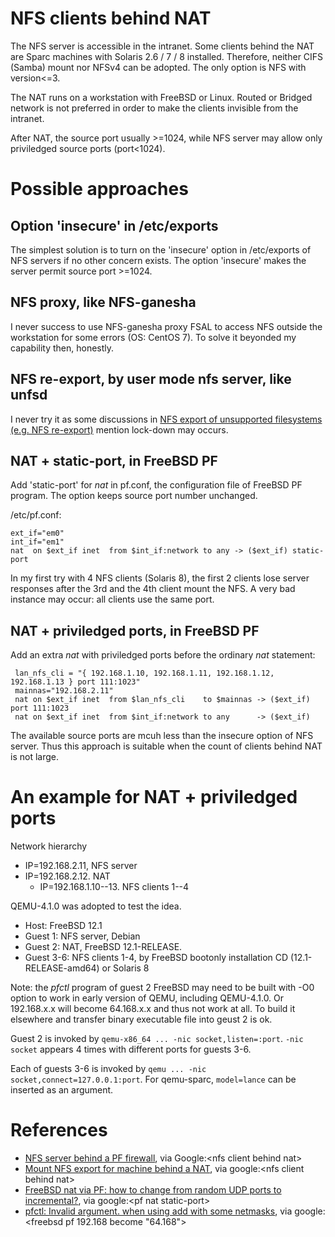 # NFS clients behind NAT

The NFS server is accessible in the intranet. Some clients behind the NAT are Sparc machines with Solaris 2.6 / 7 / 8 installed. Therefore, neither CIFS (Samba) mount nor NFSv4 can be adopted. The only option is NFS with version<=3.

The NAT runs on a workstation with FreeBSD or Linux. Routed or Bridged network is not preferred in order to make the clients invisible from the intranet.

After NAT, the source port usually >=1024, while NFS server may allow only priviledged source ports (port<1024).


# Possible approaches

## Option 'insecure' in /etc/exports
The simplest solution is to turn on the 'insecure' option in /etc/exports of NFS servers if no other concern exists. The option 'insecure' makes the server permit source port >=1024.


## NFS proxy, like NFS-ganesha
I never success to use NFS-ganesha proxy FSAL to access NFS outside the workstation for some errors (OS: CentOS 7). To solve it beyonded my capability then, honestly.


## NFS re-export, by user mode nfs server, like unfsd
I never try it as some discussions in [NFS export of unsupported filesystems (e.g. NFS re-export)](https://groups.google.com/forum/#!topic/alt.os.linux/oXW6JjIcqAw) mention lock-down may occurs.


## NAT + static-port, in FreeBSD PF
Add 'static-port' for *nat* in pf.conf, the configuration file of FreeBSD PF program. The option keeps source port number unchanged.

/etc/pf.conf:

	ext_if="em0"
	int_if="em1"
	nat  on $ext_if inet  from $int_if:network to any -> ($ext_if) static-port

In my first try with 4 NFS clients (Solaris 8), the first 2 clients lose server responses after the 3rd and the 4th client mount the NFS.
A very bad instance may occur: all clients use the same port.


## NAT + priviledged ports, in FreeBSD PF
Add an extra *nat* with priviledged ports before the ordinary *nat* statement:

	 lan_nfs_cli = "{ 192.168.1.10, 192.168.1.11, 192.168.1.12, 192.168.1.13 } port 111:1023"
	 mainnas="192.168.2.11"
	 nat on $ext_if inet  from $lan_nfs_cli    to $mainnas -> ($ext_if) port 111:1023
	 nat on $ext_if inet  from $int_if:network to any      -> ($ext_if)

The available source ports are mcuh less than the insecure option of NFS server. Thus this approach is suitable when the count of clients behind NAT is not large.


# An example for NAT + priviledged ports

Network hierarchy
* IP=192.168.2.11, NFS server
* IP=192.168.2.12. NAT
  - IP=192.168.1.10--13. NFS clients 1--4


QEMU-4.1.0 was adopted to test the idea.
* Host: FreeBSD 12.1
* Guest 1: NFS server, Debian
* Guest 2: NAT, FreeBSD 12.1-RELEASE.
* Guest 3-6: NFS clients 1-4, by FreeBSD bootonly installation CD (12.1-RELEASE-amd64) or Solaris 8

Note: the _pfctl_ program of guest 2 FreeBSD may need to be built with -O0 option to work in early version of QEMU, including QEMU-4.1.0. Or 192.168.x.x will become 64.168.x.x and thus not work at all. To build it elsewhere and transfer binary executable file into geust 2 is ok.

Guest 2 is invoked by `qemu-x86_64 ... -nic socket,listen=:port`. `-nic socket` appears 4 times with different ports for guests 3-6.

Each of guests 3-6 is invoked by `qemu ... -nic socket,connect=127.0.0.1:port`. For qemu-sparc, `model=lance` can be inserted as an argument.


# References
* [NFS server behind a PF firewall](http://blog.e-shell.org/227), via Google:\<nfs client behind nat>
* [Mount NFS export for machine behind a NAT](https://blog.bigon.be/2013/02/08/mount-nfs-export-for-machine-behind-a-nat/), via google:\<nfs client behind nat>
* [FreeBSD nat via PF: how to change from random UDP ports to incremental?](https://serverfault.com/questions/67249/freebsd-nat-via-pf-how-to-change-from-random-udp-ports-to-incremental), via google:\<pf nat static-port>
* [pfctl: Invalid argument. when using add with some netmasks](http://openbsd-archive.7691.n7.nabble.com/6-6-pfctl-Invalid-argument-when-using-add-with-some-netmasks-td381455.html), via google:\<freebsd pf 192.168 become "64.168">

[//]: <> (__END__)
